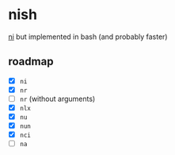 # nish

[ni](https://github.com/antfu/ni) but implemented in bash (and probably faster)

## roadmap

- [x] `ni`
- [x] `nr`
- [ ] `nr` (without arguments)
- [x] `nlx`
- [x] `nu`
- [x] `nun`
- [x] `nci`
- [ ] `na`
